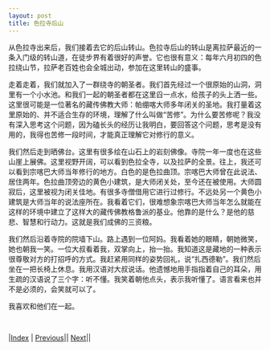 ```yaml
---
layout: post
title: 色拉寺后山
---
```


从色拉寺出来后，我们接着去它的后山转山。色拉寺后山的转山是离拉萨最近的一条入门级的转山道，在徒步界有着很好的声誉。它也很有意义：每年六月初四的色拉绕山节，拉萨老百姓也会全城出动，参加在这里转山的盛事。

走着走着，我们就加入了一群绕寺的朝圣者。我们首先经过一个很原始的山洞，洞里有一个小水池。和我们一起的朝圣者都在这里舀一点水，给孩子的头上洒一些。这里很可能是一位著名的藏传佛教大师：帕绷喀大师多年闭关的圣地。我打量着这里原始的、并不适合生存的环境，理解了什么叫做“苦修”。为什么要苦修呢？我没有深入思考这个问题，因为磕长头的经历让我明白，要回答这个问题，思考是没有用的，我得也苦修一段时间，才能真正理解它对修行的意义。

我们然后走到晒佛台。这里有很多绘在山石上的岩刻佛像。寺院一年一度也在这些山崖上展佛。这里视野开阔，可以看到色拉全寺，以及拉萨的全景。往上，我还可以看到宗喀巴大师当年修行的地方。白色的是色拉曲顶。宗喀巴大师曾在此说法、居住两年。色拉曲顶旁边的黄色小建筑，是大师闭关处，至今还在被使用。大师圆寂后，这里被视为闭关佳地。有很多寺僧借用它进行过修行。不远处另一个黄色小建筑是大师当年的说法座所在。我看着它们，很难想象宗喀巴大师当年怎么就能在这样的环境中建立了这样大的藏传佛教格鲁派的基业。他靠的是什么？是他的慈悲、智慧和行动力。这就是我们成佛的三资粮。

我们然后沿着寺院的院墙下山。路上遇到一位阿妈。我看着她的眼睛，朝她微笑，她也朝我一笑。一位大叔看着我，双掌向上，抬一抬。我知道这是藏地的一种表示很尊敬对方的打招呼的方式。我赶紧用同样的姿势回礼，说“扎西德勒”。我们然后坐在一把长椅上休息。我用汉语对大叔说话。他遗憾地用手指指着自己的耳朵，用生疏的汉语说了三个字：听不懂。我笑着朝他点头，表示我听懂了。语言看来也并不是必须的，会笑就可以了。

我喜欢和他们在一起。

<br/>

|[Index](../) | [Previous](34-songjin)|| [Next](40-summary)||